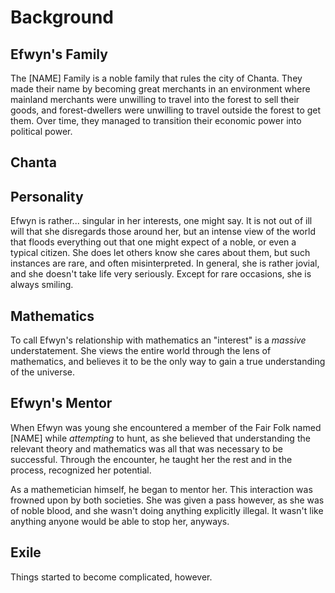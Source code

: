 Background
=============================

Efwyn's Family
-----------------------------
The [NAME] Family is a noble family that rules the city of Chanta.
They made their name by becoming great merchants in an environment where mainland merchants were unwilling to travel into the
forest to sell their goods, and forest-dwellers were unwilling to travel outside the forest to get them.
Over time, they managed to transition their economic power into political power.

Chanta
-----------------------------

Personality
-----------------------------
Efwyn is rather... singular in her interests, one might say. It is not out of ill will that she disregards those around her, but
an intense view of the world that floods everything out that one might expect of a noble, or even a typical citizen. She does
let others know she cares about them, but such instances are rare, and often misinterpreted.
In general, she is rather jovial, and she doesn't take life very seriously. Except for rare occasions, she is always smiling.

Mathematics
-----------------------------
To call Efwyn's relationship with mathematics an "interest" is a *massive* understatement.
She views the entire world through the lens of mathematics, and believes it to be the only way to gain a true understanding of
the universe.

Efwyn's Mentor
-----------------------------
When Efwyn was young she encountered a member of the Fair Folk named [NAME] while *attempting* to hunt, as she believed that
understanding the relevant theory and mathematics was all that was necessary to be successful. Through the encounter, he taught
her the rest and in the process, recognized her potential.

As a mathemetician himself, he began to mentor her. This interaction was frowned upon by both societies.
She was given a pass however, as she was of noble blood, and she wasn't doing anything explicitly illegal.
It wasn't like anything anyone would be able to stop her, anyways.

Exile
-----------------------------
Things started to become complicated, however.






